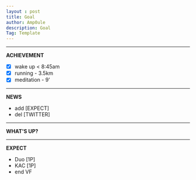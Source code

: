 ```yaml
---
layout : post
title: Goal
author: Amp0ule
description: Goal
Tag: Template
---
```


*****
**ACHIEVEMENT**

- [x] wake up < 8:45am
- [x] running - 3.5km
- [x] meditation - 9'

*****
**NEWS**

- add [EXPECT]
- del [TWITTER]



*****
**WHAT'S UP?**


*****
**EXPECT**

- Duo [1P]
- KAC [1P]
- end VF






